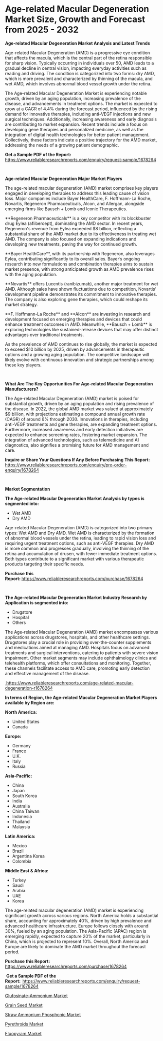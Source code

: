 <p><h1>Age-related Macular Degeneration Market Size, Growth and Forecast from 2025 - 2032</h1></p><p><strong>Age-related Macular Degeneration Market Analysis and Latest Trends</strong></p>
<p><p>Age-related Macular Degeneration (AMD) is a progressive eye condition that affects the macula, which is the central part of the retina responsible for sharp vision. Typically occurring in individuals over 50, AMD leads to a gradual decline in central vision, impacting everyday activities such as reading and driving. The condition is categorized into two forms: dry AMD, which is more prevalent and characterized by thinning of the macula, and wet AMD, which involves abnormal blood vessel growth under the retina.</p><p>The Age-related Macular Degeneration Market is experiencing notable growth, driven by an aging population, increasing prevalence of the disease, and advancements in treatment options. The market is expected to grow at a CAGR of 4.4% during the forecast period, influenced by the rising demand for innovative therapies, including anti-VEGF injections and new surgical techniques. Additionally, increasing awareness and early diagnosis are contributing to market expansion. Recent trends include a focus on developing gene therapies and personalized medicine, as well as the integration of digital health technologies for better patient management. Collectively, these factors indicate a positive trajectory for the AMD market, addressing the needs of a growing patient demographic.</p></p>
<p><strong>Get a Sample PDF of the Report:&nbsp;</strong> <a href="https://www.reliableresearchreports.com/enquiry/request-sample/1678264?utm_campaign=33&utm_medium=2&utm_source=Github&utm_content=ia&utm_term=25032025&utm_id=age-related-macular-degeneration">https://www.reliableresearchreports.com/enquiry/request-sample/1678264</a></p>
<p>&nbsp;</p>
<p><strong>Age-related Macular Degeneration Major Market Players</strong></p>
<p><p>The age-related macular degeneration (AMD) market comprises key players engaged in developing therapies to address this leading cause of vision loss. Major companies include Bayer HealthCare, F. Hoffmann-La Roche, Novartis, Regeneron Pharmaceuticals, Alcon, and Allergan, alongside emerging firms like Bausch + Lomb and Iconic Therapeutics.</p><p>**Regeneron Pharmaceuticals** is a key competitor with its blockbuster drug Eylea (aflibercept), dominating the AMD sector. In recent years, Regeneron's revenue from Eylea exceeded $8 billion, reflecting a substantial share of the AMD market due to its effectiveness in treating wet AMD. The company is also focused on expanding indications and developing new treatments, paving the way for continued growth.</p><p>**Bayer HealthCare**, with its partnership with Regeneron, also leverages Eylea, contributing significantly to its overall sales. Bayer’s ongoing research into new formulations and combination therapies aims to sustain market presence, with strong anticipated growth as AMD prevalence rises with the aging population.</p><p>**Novartis** offers Lucentis (ranibizumab), another major treatment for wet AMD. Although sales have shown fluctuations due to competition, Novartis’ development pipeline demonstrates its commitment to innovative therapies. The company is also exploring gene therapies, which could reshape its market strategy.</p><p>**F. Hoffmann-La Roche** and **Alcon** are investing in research and development focused on emerging therapies and devices that could enhance treatment outcomes in AMD. Meanwhile, **Bausch + Lomb** is exploring technologies like sustained-release devices that may offer distinct advantages over traditional treatments.</p><p>As the prevalence of AMD continues to rise globally, the market is expected to exceed $10 billion by 2025, driven by advancements in therapeutic options and a growing aging population. The competitive landscape will likely evolve with continuous innovation and strategic partnerships among these key players.</p></p>
<p>&nbsp;</p>
<p><strong>What Are The Key Opportunities For Age-related Macular Degeneration Manufacturers?</strong></p>
<p><p>The Age-related Macular Degeneration (AMD) market is poised for substantial growth, driven by an aging population and rising prevalence of the disease. In 2022, the global AMD market was valued at approximately $9 billion, with projections estimating a compound annual growth rate (CAGR) of around 6% through 2030. Innovations in therapies, including anti-VEGF treatments and gene therapies, are expanding treatment options. Furthermore, increased awareness and early detection initiatives are expected to enhance screening rates, fostering market expansion. The integration of advanced technologies, such as telemedicine and AI diagnostics, also signifies a promising future for AMD management and care.</p></p>
<p><strong>Inquire or Share Your Questions If Any Before Purchasing This Report:</strong> <a href="https://www.reliableresearchreports.com/enquiry/pre-order-enquiry/1678264?utm_campaign=33&utm_medium=2&utm_source=Github&utm_content=ia&utm_term=25032025&utm_id=age-related-macular-degeneration">https://www.reliableresearchreports.com/enquiry/pre-order-enquiry/1678264</a></p>
<p>&nbsp;</p>
<p><strong>Market Segmentation</strong></p>
<p><strong>The Age-related Macular Degeneration Market Analysis by types is segmented into:</strong></p>
<p><ul><li>Wet AMD</li><li>Dry AMD</li></ul></p>
<p><p>Age-related Macular Degeneration (AMD) is categorized into two primary types: Wet AMD and Dry AMD. Wet AMD is characterized by the formation of abnormal blood vessels under the retina, leading to rapid vision loss and requiring urgent treatment options, such as anti-VEGF therapies. Dry AMD is more common and progresses gradually, involving the thinning of the retina and accumulation of drusen, with fewer immediate treatment options. Both types contribute to a significant market with various therapeutic products targeting their specific needs.</p></p>
<p><strong>Purchase this Report:&nbsp;</strong><a href="https://www.reliableresearchreports.com/purchase/1678264?utm_campaign=33&utm_medium=2&utm_source=Github&utm_content=ia&utm_term=25032025&utm_id=age-related-macular-degeneration">https://www.reliableresearchreports.com/purchase/1678264</a></p>
<p>&nbsp;</p>
<p><strong>The Age-related Macular Degeneration Market Industry Research by Application is segmented into:</strong></p>
<p><ul><li>Drugstore</li><li>Hospital</li><li>Others</li></ul></p>
<p><p>The Age-related Macular Degeneration (AMD) market encompasses various applications across drugstores, hospitals, and other healthcare settings. Drugstores play a crucial role in providing over-the-counter supplements and medications aimed at managing AMD. Hospitals focus on advanced treatments and surgical interventions, catering to patients with severe vision impairment. Other market segments may include ophthalmology clinics and telehealth platforms, which offer consultations and monitoring. Together, these channels facilitate access to AMD care, promoting early detection and effective management of the disease.</p></p>
<p><a href="https://www.reliableresearchreports.com/age-related-macular-degeneration-r1678264?utm_campaign=33&utm_medium=2&utm_source=Github&utm_content=ia&utm_term=25032025&utm_id=age-related-macular-degeneration">&nbsp;https://www.reliableresearchreports.com/age-related-macular-degeneration-r1678264</a></p>
<p><strong>In terms of Region, the Age-related Macular Degeneration Market Players available by Region are:</strong></p>
<p>
    <p> <strong> North America: </strong>
        <ul>
            <li>United States</li>
            <li>Canada</li>
        </ul>
        </p> 
    <p> <strong> Europe: </strong>
        <ul>
            <li>Germany</li>
            <li>France</li>
            <li>U.K.</li>
            <li>Italy</li>
            <li>Russia</li>
        </ul>
        </p> 
    <p> <strong> Asia-Pacific: </strong>
        <ul>
            <li>China</li>
            <li>Japan</li>
            <li>South Korea</li>
            <li>India</li>
            <li>Australia</li>
            <li>China Taiwan</li>
            <li>Indonesia</li>
            <li>Thailand</li>
            <li>Malaysia</li>
        </ul>
        </p> 
    <p> <strong> Latin America: </strong>
        <ul>
            <li>Mexico</li>
            <li>Brazil</li>
            <li>Argentina Korea</li>
            <li>Colombia</li>
        </ul>
        </p> 
    <p> <strong> Middle East & Africa: </strong>
        <ul>
            <li>Turkey</li>
            <li>Saudi</li>
            <li>Arabia</li>
            <li>UAE</li>
            <li>Korea</li>
        </ul>
    </p>
    </p>
<p><p>The age-related macular degeneration (AMD) market is experiencing significant growth across various regions. North America holds a substantial share, accounting for approximately 40%, driven by high prevalence and advanced healthcare infrastructure. Europe follows closely with around 30%, fueled by an aging population. The Asia-Pacific (APAC) region is emerging rapidly, expected to capture 20% of the market, particularly in China, which is projected to represent 10%. Overall, North America and Europe are likely to dominate the AMD market throughout the forecast period.</p></p>
<p><strong>Purchase this Report: </strong><a href="https://www.reliableresearchreports.com/purchase/1678264?utm_campaign=33&utm_medium=2&utm_source=Github&utm_content=ia&utm_term=25032025&utm_id=age-related-macular-degeneration">https://www.reliableresearchreports.com/purchase/1678264</a></p>
<p>&nbsp;<strong>Get a Sample PDF of the Report:&nbsp;&nbsp;</strong><a href="https://www.reliableresearchreports.com/enquiry/request-sample/1678264?utm_campaign=33&utm_medium=2&utm_source=Github&utm_content=ia&utm_term=25032025&utm_id=age-related-macular-degeneration">https://www.reliableresearchreports.com/enquiry/request-sample/1678264</a></p>
<p><strong></strong></p>
<p><p><a href="https://github.com/shroffuhpa/Market-Research-Report-List-1/blob/main/glufosinate-ammonium-market.md?utm_campaign=33&utm_medium=2&utm_source=Github&utm_content=ia&utm_term=25032025&utm_id=age-related-macular-degeneration">Glufosinate-Ammonium Market</a></p><p><a href="https://github.com/reeseberro3j/Market-Research-Report-List-1/blob/main/grain-seed-market.md?utm_campaign=33&utm_medium=2&utm_source=Github&utm_content=ia&utm_term=25032025&utm_id=age-related-macular-degeneration">Grain Seed Market</a></p><p><a href="https://github.com/billejuman43/Market-Research-Report-List-1/blob/main/straw-ammonium-phosphonic-market.md?utm_campaign=33&utm_medium=2&utm_source=Github&utm_content=ia&utm_term=25032025&utm_id=age-related-macular-degeneration">Straw Ammonium Phosphonic Market</a></p><p><a href="https://github.com/pockettifere14/Market-Research-Report-List-1/blob/main/pyrethroids-market.md?utm_campaign=33&utm_medium=2&utm_source=Github&utm_content=ia&utm_term=25032025&utm_id=age-related-macular-degeneration">Pyrethroids Market</a></p><p><a href="https://github.com/rocicbenton/Market-Research-Report-List-1/blob/main/fluopyram-market.md?utm_campaign=33&utm_medium=2&utm_source=Github&utm_content=ia&utm_term=25032025&utm_id=age-related-macular-degeneration">Fluopyram Market</a></p></p>